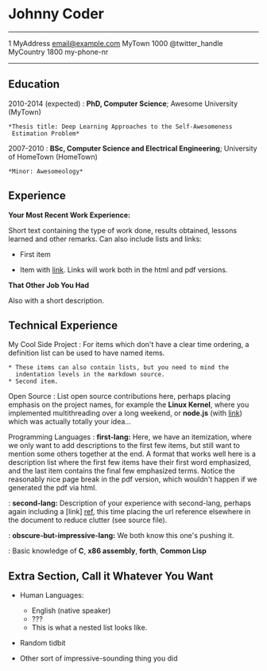 <!---
# hello world!
![profile pic](https://images.pexels.com/photos/771742/pexels-photo-771742.jpeg?auto=compress&cs=tinysrgb&dpr=1&w=500)

Languages |Built-in Features|
----------|-----------------|
C++|AOT<br>Object Oriented<br>Statically typed<br>Type casting<br>Manual memory management<br>Pointer<br>Recursion Function<br>Multi threading concurrency<br>Polymorphism<br>Inheritance<br>Abstract Class
C|AOT<br>Procedural<br>Statically types<br>Manual memory management
golang|AOT<br>Procedural<br>Statically typed<br>Type safe<br>channel<br>optional type unsafe package<br>Type casting<br>Type can implement Methods<br>interfaces<br>Multi tasking concurrency using go routines
dart|AOT<br>JIT<br>Object Oriented<br>Garbage collected<br>Type safe<br>Optional dynamically typed<br>Asynchronous support




multi tasking concurrency   = doing multiple work by single resource<br>
multi threading concurrency = doing single work by multiple resource<br>
type safe= compiler can check whether you're using the right types. eg: printf("%s",42); will crash in C lang

[my cv](./cv.md)
-->
Johnny Coder
============

-------------------     ----------------------------
1 MyAddress                        email@example.com
MyTown 1000                          @twitter_handle
MyCountry                           1800 my-phone-nr
-------------------     ----------------------------

Education
---------

2010-2014 (expected)
:   **PhD, Computer Science**; Awesome University (MyTown)

    *Thesis title: Deep Learning Approaches to the Self-Awesomeness
     Estimation Problem*

2007-2010
:   **BSc, Computer Science and Electrical Engineering**; University of
    HomeTown (HomeTown)

    *Minor: Awesomeology*

Experience
----------

**Your Most Recent Work Experience:**

Short text containing the type of work done, results obtained,
lessons learned and other remarks. Can also include lists and
links:

* First item

* Item with [link](http://www.example.com). Links will work both in
  the html and pdf versions.

**That Other Job You Had**

Also with a short description.

Technical Experience
--------------------

My Cool Side Project
:   For items which don't have a clear time ordering, a definition
    list can be used to have named items.

    * These items can also contain lists, but you need to mind the
      indentation levels in the markdown source.
    * Second item.

Open Source
:   List open source contributions here, perhaps placing emphasis on
    the project names, for example the **Linux Kernel**, where you
    implemented multithreading over a long weekend, or **node.js**
    (with [link](http://nodejs.org)) which was actually totally
    your idea...

Programming Languages
:   **first-lang:** Here, we have an itemization, where we only want
    to add descriptions to the first few items, but still want to
    mention some others together at the end. A format that works well
    here is a description list where the first few items have their
    first word emphasized, and the last item contains the final few
    emphasized terms. Notice the reasonably nice page break in the pdf
    version, which wouldn't happen if we generated the pdf via html.

:   **second-lang:** Description of your experience with second-lang,
    perhaps again including a [link] [ref], this time placing the url
    reference elsewhere in the document to reduce clutter (see source
    file). 

:   **obscure-but-impressive-lang:** We both know this one's pushing
    it.

:   Basic knowledge of **C**, **x86 assembly**, **forth**, **Common Lisp**

[ref]: https://github.com/githubuser/superlongprojectname

Extra Section, Call it Whatever You Want
----------------------------------------

* Human Languages:

     * English (native speaker)
     * ???
     * This is what a nested list looks like.

* Random tidbit

* Other sort of impressive-sounding thing you did
